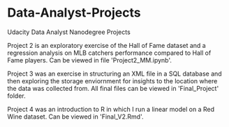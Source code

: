 # Data-Analyst-Projects
Udacity Data Analyst Nanodegree Projects

Project 2 is an exploratory exercise of the Hall of Fame dataset and a  regression analysis on MLB catchers 
performance compared to Hall of Fame players. Can be viewed in file 'Project2_MM.ipynb'.

Project 3 was an exercise in structuring an XML file in a SQL database and then exploring the storage enviornment for insights
to the location where the data was collected from. All final files can be viewed in 'Final_Project' folder.

Project 4 was an introduction to R in which I run a linear model on a Red Wine dataset. Can be viewed in 'Final_V2.Rmd'.
